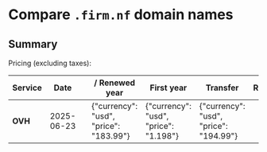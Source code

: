 # Compare `.firm.nf` domain names

## Summary

Pricing (excluding taxes):

| Service | Date |  | / Renewed year | First year | Transfer | Restoration |
|--|--|--|--|--|--|--|
| **OVH** | 2025-06-23 |  | {"currency": "usd", "price": "183.99"} | {"currency": "usd", "price": "1.198"} | {"currency": "usd", "price": "194.99"} |  |
